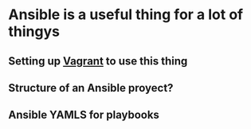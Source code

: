 # Ansible is a useful thing for a lot of thingys

## Setting up [Vagrant](VagrantIndex.md) to use this thing

## Structure of an Ansible proyect?

## Ansible YAMLS for playbooks
